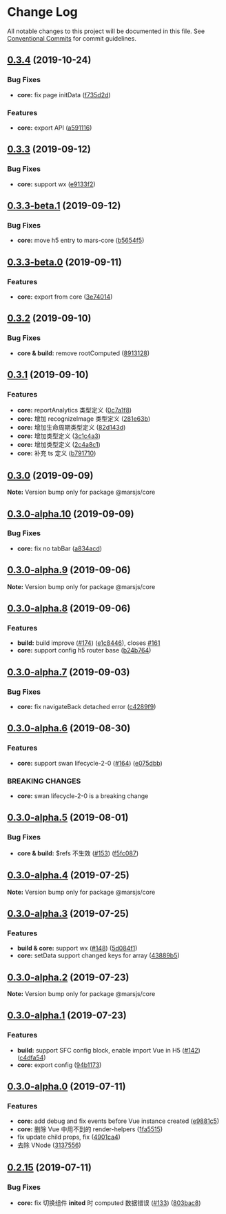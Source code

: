 # Change Log

All notable changes to this project will be documented in this file.
See [Conventional Commits](https://conventionalcommits.org) for commit guidelines.

## [0.3.4](https://github.com/max-team/Mars/compare/@marsjs/core@0.3.3...@marsjs/core@0.3.4) (2019-10-24)


### Bug Fixes

* **core:** fix page initData ([f735d2d](https://github.com/max-team/Mars/commit/f735d2d))


### Features

* **core:** export API ([a591116](https://github.com/max-team/Mars/commit/a591116))





## [0.3.3](https://github.com/max-team/Mars/compare/@marsjs/core@0.3.3-beta.1...@marsjs/core@0.3.3) (2019-09-12)


### Bug Fixes

* **core:** support wx ([e9133f2](https://github.com/max-team/Mars/commit/e9133f2))





## [0.3.3-beta.1](https://github.com/max-team/Mars/compare/@marsjs/core@0.3.3-beta.0...@marsjs/core@0.3.3-beta.1) (2019-09-12)


### Bug Fixes

* **core:** move h5 entry to mars-core ([b5654f5](https://github.com/max-team/Mars/commit/b5654f5))





## [0.3.3-beta.0](https://github.com/max-team/Mars/compare/@marsjs/core@0.3.2...@marsjs/core@0.3.3-beta.0) (2019-09-11)


### Features

* **core:** export  from core ([3e74014](https://github.com/max-team/Mars/commit/3e74014))





## [0.3.2](https://github.com/max-team/Mars/compare/@marsjs/core@0.3.1...@marsjs/core@0.3.2) (2019-09-10)


### Bug Fixes

* **core & build:** remove rootComputed ([8913128](https://github.com/max-team/Mars/commit/8913128))





## [0.3.1](https://github.com/max-team/Mars/compare/@marsjs/core@0.3.0...@marsjs/core@0.3.1) (2019-09-10)


### Features

* **core:** reportAnalytics 类型定义 ([0c7a1f8](https://github.com/max-team/Mars/commit/0c7a1f8))
* **core:** 增加 recognizeImage 类型定义 ([281e63b](https://github.com/max-team/Mars/commit/281e63b))
* **core:** 增加生命周期类型定义 ([82d143d](https://github.com/max-team/Mars/commit/82d143d))
* **core:** 增加类型定义 ([3c1c4a3](https://github.com/max-team/Mars/commit/3c1c4a3))
* **core:** 增加类型定义 ([2c4a8c1](https://github.com/max-team/Mars/commit/2c4a8c1))
* **core:** 补充 ts 定义 ([b791710](https://github.com/max-team/Mars/commit/b791710))





## [0.3.0](https://github.com/max-team/Mars/compare/@marsjs/core@0.3.0-alpha.10...@marsjs/core@0.3.0) (2019-09-09)

**Note:** Version bump only for package @marsjs/core





## [0.3.0-alpha.10](https://github.com/max-team/Mars/compare/@marsjs/core@0.3.0-alpha.9...@marsjs/core@0.3.0-alpha.10) (2019-09-09)


### Bug Fixes

* **core:** fix no tabBar ([a834acd](https://github.com/max-team/Mars/commit/a834acd))





## [0.3.0-alpha.9](https://github.com/max-team/Mars/compare/@marsjs/core@0.3.0-alpha.8...@marsjs/core@0.3.0-alpha.9) (2019-09-06)

**Note:** Version bump only for package @marsjs/core





## [0.3.0-alpha.8](https://github.com/max-team/Mars/compare/@marsjs/core@0.3.0-alpha.7...@marsjs/core@0.3.0-alpha.8) (2019-09-06)


### Features

* **build:** build improve ([#174](https://github.com/max-team/Mars/issues/174)) ([e1c8446](https://github.com/max-team/Mars/commit/e1c8446)), closes [#161](https://github.com/max-team/Mars/issues/161)
* **core:** support config h5 router base ([b24b764](https://github.com/max-team/Mars/commit/b24b764))





## [0.3.0-alpha.7](https://github.com/max-team/Mars/compare/@marsjs/core@0.3.0-alpha.6...@marsjs/core@0.3.0-alpha.7) (2019-09-03)


### Bug Fixes

* **core:** fix navigateBack detached error ([c4289f9](https://github.com/max-team/Mars/commit/c4289f9))





## [0.3.0-alpha.6](https://github.com/max-team/Mars/compare/@marsjs/core@0.3.0-alpha.5...@marsjs/core@0.3.0-alpha.6) (2019-08-30)


### Features

* **core:** support swan lifecycle-2-0 ([#164](https://github.com/max-team/Mars/issues/164)) ([e075dbb](https://github.com/max-team/Mars/commit/e075dbb))


### BREAKING CHANGES

* **core:** swan lifecycle-2-0 is a breaking change





## [0.3.0-alpha.5](https://github.com/max-team/Mars/compare/@marsjs/core@0.3.0-alpha.4...@marsjs/core@0.3.0-alpha.5) (2019-08-01)


### Bug Fixes

* **core & build:** $refs 不生效 ([#153](https://github.com/max-team/Mars/issues/153)) ([f5fc087](https://github.com/max-team/Mars/commit/f5fc087))






## [0.3.0-alpha.4](https://github.com/max-team/Mars/compare/@marsjs/core@0.3.0-alpha.3...@marsjs/core@0.3.0-alpha.4) (2019-07-25)

**Note:** Version bump only for package @marsjs/core



## [0.3.0-alpha.3](https://github.com/max-team/Mars/compare/@marsjs/core@0.3.0-alpha.2...@marsjs/core@0.3.0-alpha.3) (2019-07-25)

### Features

* **build & core:** support wx ([#148](https://github.com/max-team/Mars/issues/148)) ([5d084f1](https://github.com/max-team/Mars/commit/5d084f1))
* **core:** setData support changed keys for array ([43889b5](https://github.com/max-team/Mars/commit/43889b5))




## [0.3.0-alpha.2](https://github.com/max-team/Mars/compare/@marsjs/core@0.3.0-alpha.1...@marsjs/core@0.3.0-alpha.2) (2019-07-23)

**Note:** Version bump only for package @marsjs/core



## [0.3.0-alpha.1](https://github.com/max-team/Mars/compare/@marsjs/core@0.3.0-alpha.0...@marsjs/core@0.3.0-alpha.1) (2019-07-23)

### Features

* **build:** support SFC config block, enable import Vue in H5 ([#142](https://github.com/max-team/Mars/issues/142)) ([c4dfa54](https://github.com/max-team/Mars/commit/c4dfa54))
* **core:** export config ([94b1173](https://github.com/max-team/Mars/commit/94b1173))




## [0.3.0-alpha.0](https://github.com/max-team/Mars/compare/@marsjs/core@0.2.15...@marsjs/core@0.3.0-alpha.1) (2019-07-11)

### Features

* **core:** add debug and fix events before Vue instance created ([e9881c5](https://github.com/max-team/Mars/commit/e9881c5))
* **core:** 删除 Vue 中用不到的 render-helpers ([1fa5515](https://github.com/max-team/Mars/commit/1fa5515))
* fix update child props, fix ([4901ca4](https://github.com/max-team/Mars/commit/4901ca4))
* 去除 VNode ([3137556](https://github.com/max-team/Mars/commit/3137556))



## [0.2.15](https://github.com/max-team/Mars/compare/@marsjs/core@0.2.14...@marsjs/core@0.2.15) (2019-07-11)


### Bug Fixes

* **core:** fix 切换组件 __inited__ 时 computed 数据错误 ([#133](https://github.com/max-team/Mars/issues/133)) ([803bac8](https://github.com/max-team/Mars/commit/803bac8))

